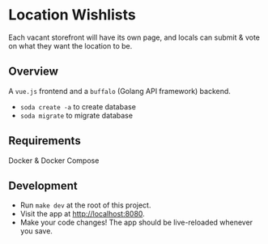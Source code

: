 # Location Wishlists

Each vacant storefront will have its own page, and locals can submit
& vote on what they want the location to be.

## Overview

A `vue.js` frontend and a `buffalo` (Golang API framework) backend.

- `soda create -a` to create database
- `soda migrate` to migrate database

## Requirements

Docker & Docker Compose

## Development

- Run `make dev` at the root of this project.
- Visit the app at [http://localhost:8080](http://localhost:8080).
- Make your code changes! The app should be live-reloaded whenever you save.

